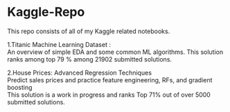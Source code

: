 # Kaggle-Repo
This repo consists of all of my Kaggle related notebooks. <br/>

1.Titanic Machine Learning Dataset : <br/>
An overview of simple EDA and some common ML algorithms. This solution ranks among top 79 % among 21902 submitted solutions. <br/>

2.House Prices: Advanced Regression Techniques <br/>
Predict sales prices and practice feature engineering, RFs, and gradient boosting <br/>
This solution is a work in progress and ranks Top 71% out of over 5000 submitted solutions.


